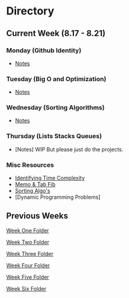 # **Directory**

## **Current Week** (8.17 - 8.21)

### **Monday** (Github Identity)

- [Notes](8.24-8.28/Monday/Notes.md)

### **Tuesday** (Big O and Optimization)

- [Notes](8.24-8.28/Tuesday/Notes.md)

### **Wednesday** (Sorting Algorithms)

- [Notes](8.24-8.28/Wednesday/Notes.md)

### **Thursday** (Lists Stacks Queues)

- [Notes] WIP But please just do the projects.

### **Misc Resources**

- [Identifying Time Complexity](8.24-8.28/Misc/ID-Big-O.md)
- [Memo & Tab Fib](8.24-8.28/Misc/Memo-tab-fib.md)
- [Sorting Algo's](8.24-8.28/Misc/Sorting-Algo.md)
- [Dynamic Programming Problems]

## **Previous Weeks**

[Week One Folder](https://github.com/ALW93/App-Academy/tree/master/7.13-7.17)

[Week Two Folder](https://github.com/ALW93/App-Academy/tree/master/7.20-7.24)

[Week Three Folder](https://github.com/ALW93/App-Academy/tree/master/7.27-7.31s)

[Week Four Folder](https://github.com/ALW93/App-Academy/tree/master/8.3-8.7)

[Week Five Folder](https://github.com/ALW93/App-Academy/tree/master/8.10-8.14)

[Week Six Folder](https://github.com/ALW93/App-Academy/tree/master/8.17-8.21)
